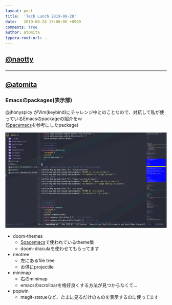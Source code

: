 ```yaml
---
layout: post
title:  'Tech Lunch 2019-08-28'
date:   2019-08-28 13:00:00 +0900
comments: true
author: atomita
typora-root-url: ..
---
```


## [@naotty](https://github.com/naotty)

### 


----

## [@atomita](https://github.com/atomita)

### Emacsのpackages(表示部)

@jhonyspicy がVim(keybind)にチャレンジ中とのことなので、対抗して私が使っているEmacsのpackageの紹介をｗ  
([Spacemacs](http://spacemacs.org/)を参考にしたpackage)

![Screenshot](/images/2019/08/Screenshot%20from%202019-08-28%2013-31-05.png)

- doom-themes
  - [Spacemacs](http://spacemacs.org/)で使われているtheme集
  - doom-draculaを使わせてもらってます
- neotree
  - 左にあるfile tree
  - お供にprojectile
- minimap
  - 右のminimap
  - emacsのscrollbarを格好良くする方法が見つからなくて...
- popwin
  - magit-statueなど、たまに見るだけのものを表示するのに使ってます


